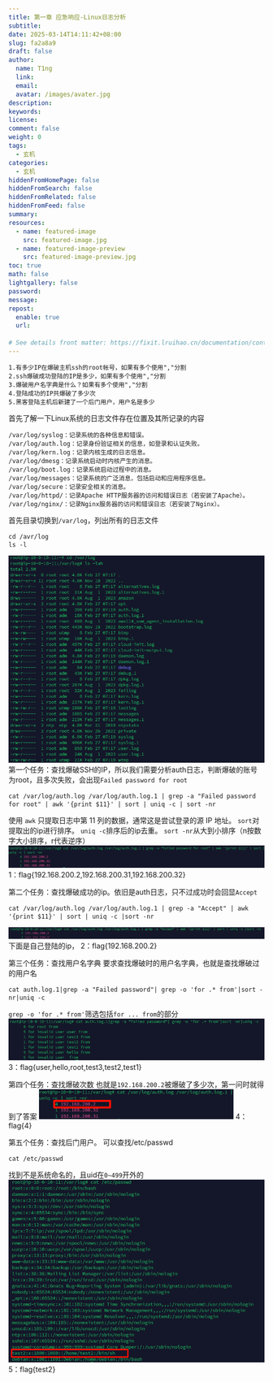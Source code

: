 ```yaml
---
title: 第一章 应急响应-Linux日志分析
subtitle:
date: 2025-03-14T14:11:42+08:00
slug: fa2a8a9
draft: false
author:
  name: T1ng
  link:
  email:
  avatar: /images/avater.jpg
description:
keywords:
license:
comment: false
weight: 0
tags:
  - 玄机
categories:
  - 玄机
hiddenFromHomePage: false
hiddenFromSearch: false
hiddenFromRelated: false
hiddenFromFeed: false
summary:
resources:
  - name: featured-image
    src: featured-image.jpg
  - name: featured-image-preview
    src: featured-image-preview.jpg
toc: true
math: false
lightgallery: false
password:
message:
repost:
  enable: true
  url:

# See details front matter: https://fixit.lruihao.cn/documentation/content-management/introduction/#front-matter
---
```


<!--more-->

<!-- Place resource files in the current article directory and reference them using relative paths, like this: `![alt](images/screenshot.jpg)`. -->

```
1.有多少IP在爆破主机ssh的root帐号，如果有多个使用","分割
2.ssh爆破成功登陆的IP是多少，如果有多个使用","分割
3.爆破用户名字典是什么？如果有多个使用","分割
4.登陆成功的IP共爆破了多少次
5.黑客登陆主机后新建了一个后门用户，用户名是多少
```

首先了解一下Linux系统的日志文件存在位置及其所记录的内容

```
/var/log/syslog：记录系统的各种信息和错误。
/var/log/auth.log：记录身份验证相关的信息，如登录和认证失败。
/var/log/kern.log：记录内核生成的日志信息。
/var/log/dmesg：记录系统启动时内核产生的消息。
/var/log/boot.log：记录系统启动过程中的消息。
/var/log/messages：记录系统的广泛消息，包括启动和应用程序信息。
/var/log/secure：记录安全相关的消息。
/var/log/httpd/：记录Apache HTTP服务器的访问和错误日志（若安装了Apache）。
/var/log/nginx/：记录Nginx服务器的访问和错误日志（若安装了Nginx）。
```

首先目录切换到`/var/log`，列出所有的日志文件

```
cd /avr/log
ls -l
```

![](images/aa93437f8ad51b6c5d06e19cf84e7289.png)
第一个任务：查找爆破SSH的IP，所以我们需要分析auth日志，判断爆破的账号为root，且多次失败，会出现`Failed password for root`

```
cat /var/log/auth.log /var/log/auth.log.1 | grep -a "Failed password for root" | awk '{print $11}' | sort | uniq -c | sort -nr
```

使用 `awk` 只提取日志中第 11 列的数据，通常这是尝试登录的源 IP 地址。
`sort`对提取出的ip进行排序。
`uniq -c`排序后的ip去重。
`sort -nr`从大到小排序（n按数字大小排序，r代表逆序）
![](images/d35521cd6637cd8e0136362e8965c386.png)
1：flag{192.168.200.2,192.168.200.31,192.168.200.32}

第二个任务：查找爆破成功的ip。依旧是auth日志，只不过成功时会回显`Accept`

```
cat /var/log/auth.log /var/log/auth.log.1 | grep -a "Accept" | awk '{print $11}' | sort | uniq -c |sort -nr
```

![](images/6b46aaf58995bf585f22a27624b61564.png)
下面是自己登陆的ip，
2：flag{192.168.200.2}

第三个任务：查找用户名字典
要求查找爆破时的用户名字典，也就是查找爆破过的用户名

```
cat auth.log.1|grep -a "Failed password"| grep -o 'for .* from'|sort -nr|uniq -c
```

`grep -o 'for .* from'`筛选包括`for ... from`的部分
![](images/5abb4434bdd0c4416000509b013a6462.png)
3：flag{user,hello,root,test3,test2,test1}

第四个任务：查找爆破次数
也就是`192.168.200.2`被爆破了多少次，第一问时就得到了答案
![](images/f94e277138d75a3c8702098878c0a04f.png)
4：flag{4}

第五个任务：查找后门用户。
可以查找/etc/passwd

```
cat /etc/passwd
```

找到不是系统命名的，且uid在`0~499`开外的
![](images/c2315446921cbfe8f501a1bd195ee38a.png)
5：flag{test2}
